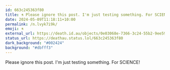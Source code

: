 ```yaml
---
id: 663c245363f80
title: ⚗️ Please ignore this post. I'm just testing something. For SCIENCE!...
date: 2024-05-09T11:18:11+10:00
permalink: /n.lvyk7i9k/
emoji: ⚗️
external_url: https://death.id.au/objects/0e03068e-7366-3c24-55b2-9ee591160213
status_url: https://deathau.status.lol/663c245363f80
dark_background: "#002424"
background: "#dbfff3"
---
```


Please ignore this post. I'm just testing something. For SCIENCE!

